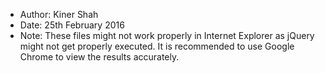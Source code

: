 * Author: Kiner Shah
* Date: 25th February 2016
* Note: These files might not work properly in Internet Explorer as jQuery might not get properly executed. 
      It is recommended to use Google Chrome to view the results accurately.
